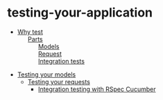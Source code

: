 # testing-your-application

 <ul class='toc'><li><a href='/es/testing-your-application/why'>Why test</a><ul style='list-style: none;'><li><a href='/es/testing-your-application/why#parts'>Parts</a><ul style='list-style: none;'><li><a href='/es/testing-your-application/why#models'>Models</a></li><li><a href='/es/testing-your-application/why#request'>Request</a></li><li><a href='/es/testing-your-application/why#integration_tests'>Integration tests</a></li></ul></li></ul></li></ul>

<ul class='toc'><li><a href='/es/testing-your-application/models'>Testing your models</a><ul style='list-style: none;'/></li></ul>

<ul class='toc'><li><a href='/es/testing-your-application/requests'>Testing your requests</a><ul style='list-style: none;'/></li></ul>

<ul class='toc'><li><a href='/es/testing-your-application/cucumber'>Integration testing with RSpec Cucumber</a><ul style='list-style: none;'/></li></ul> 